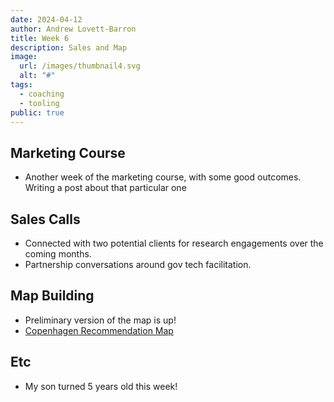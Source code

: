 ```yaml
---
date: 2024-04-12
author: Andrew Lovett-Barron
title: Week 6
description: Sales and Map
image:
  url: /images/thumbnail4.svg
  alt: "#"
tags:
  - coaching
  - tooling
public: true
---
```


## Marketing Course

- Another week of the marketing course, with some good outcomes. Writing a post about that particular one

## Sales Calls

- Connected with two potential clients for research engagements over the coming months.
- Partnership conversations around gov tech facilitation.

## Map Building

- Preliminary version of the map is up!
- [Copenhagen Recommendation Map](https://mfauna.com/copenhagen)

## Etc

- My son turned 5 years old this week!
